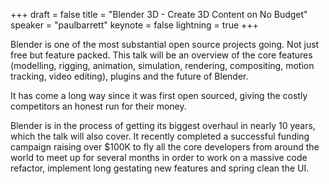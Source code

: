 +++
draft = false
title = "Blender 3D - Create 3D Content on No Budget"
speaker = "paulbarrett"
keynote = false
lightning = true
+++

Blender is one of the most substantial open source projects going. Not just free but feature packed. This talk will be an overview of the core features (modelling, rigging, animation, simulation, rendering, compositing, motion tracking, video editing), plugins and the future of Blender.

It has come a long way since it was first open sourced, giving the costly competitors an honest run for their money.

Blender is in the process of getting its biggest overhaul in nearly 10 years, which the talk will also cover. It recently completed a successful funding campaign raising over $100K to fly all the core developers from around the world to meet up for several months in order to work on a massive code refactor, implement long gestating new features and spring clean the UI.

